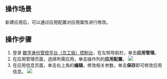 ## 操作场景
新建应用后，可以通过应用配置对应用属性进行修改。


## 操作步骤
1. 登录 [数字身份管控平台（员工版）控制台](https://console.cloud.tencent.com/eiam)，在左侧导航栏，单击**应用管理**。
2. 在应用管理页面，选择所需应用，单击操作列的**应用配置**。
![](https://qcloudimg.tencent-cloud.cn/raw/6d33c62e95ac143397e8482f0a75221c.png)
3. 在应用信息页面，单击右上角的**编辑**，修改相关参数，单击**保存**即可修改应用信息。
![](https://qcloudimg.tencent-cloud.cn/raw/8b7d4170aa647774c8a4e5427e492535.png)
